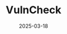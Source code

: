 ---  
layout: startup_page  
title: "VulnCheck"  
id: "vulncheck.com"  
permalink: "/vulncheckvulncheck.com03182025/"  
website: "https://vulncheck.com/"  
funding_round: "Series A"  
funding_amount: "$12M"  
investors: "Ten Eleven Ventures, Sorenson Capital, In-Q-Tel (IQT)"  
about: "VulnCheck is an exploit intelligence company that helps organizations solve the vulnerability prioritization challenge. It provides real-time vulnerability intelligence, autonomously correlated with exploit and threat intelligence, enabling organizations to track, prioritize, and remediate critical vulnerabilities before attackers strike."  
markets: "Cybersecurity"  
hq: "Lexington, Massachusetts, United States"  
founded_year: "2021"  
linkedin: "https://www.linkedin.com/company/vulncheck/"  
twitter: "https://x.com/vulncheckai"  
instagram: ""  
facebook: ""  
crunchbase: "https://www.crunchbase.com/organization/vulncheck"  
pitchbook: "https://pitchbook.com/profiles/company/515109-07"  

date_display: "18-Mar-2025"  
date: "2025-03-18"

# SEO Optimization  
meta_title: "VulnCheck - Series A Funding ($12M)"  
meta_description: "VulnCheck, VulnCheck is an exploit intelligence company that helps organizations solve the vulnerability prioritization challenge. It provides real-time vulnerab..."  
meta_keywords: "VulnCheck, Cybersecurity, Series A funding"  
canonical_url: "https://startup.projectstartups.com/vulncheckvulncheck.com03182025/"  
---